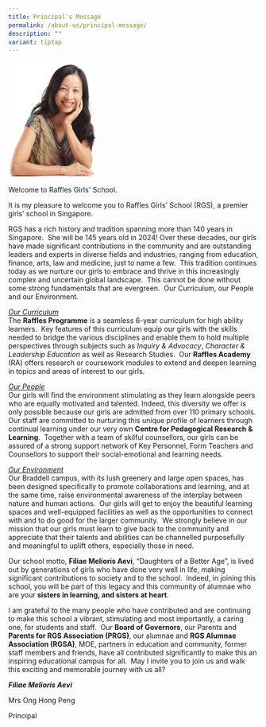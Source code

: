 ```yaml
---
title: Principal's Message
permalink: /about-us/principal-message/
description: ""
variant: tiptap
---
```

<p></p><div class="isomer-image-wrapper"><img style="width: 35%;" height="auto" width="100%" alt="" src="/images/6f7073d5_831e_4908_9d12_0e5d3e9176a5__1_.jpg"></div><p>Welcome to Raffles Girls' School.</p><p>It is my pleasure to welcome you to Raffles Girls’ School (RGS), a premier girls’ school in Singapore.</p><p>RGS has a rich history and tradition spanning more than 140 years in Singapore.&nbsp; She will be 145 years old in 2024! Over these decades, our girls have made significant contributions in the community and are outstanding leaders and experts in diverse fields and industries, ranging from education, finance, arts, law and medicine, just to name a few.&nbsp; This tradition continues today as we nurture our girls to embrace and thrive in this increasingly complex and uncertain global landscape.&nbsp; This cannot be done without some strong fundamentals that are evergreen.&nbsp; Our Curriculum, our People and our Environment.</p><p><em><u>Our Curriculum</u></em><br>The <strong>Raffles Programme</strong> is a seamless 6-year curriculum for high ability learners.&nbsp; Key features of this curriculum equip our girls with the skills needed to bridge the various disciplines and enable them to hold multiple perspectives through subjects such as <em>Inquiry &amp; Advocacy</em>, <em>Character &amp; Leadership Education</em> as well as Research Studies.&nbsp; Our <strong>Raffles Academy</strong> (RA) offers research or coursework modules to extend and deepen learning in topics and areas of interest to our girls.&nbsp;</p><p><em><u>Our People</u></em><br>Our girls will find the environment stimulating as they learn alongside peers who are equally motivated and talented. Indeed, this diversity we offer is only possible because our girls are admitted from over 110 primary schools. Our staff are committed to nurturing this unique profile of learners through continual learning under our very own <strong>Centre for Pedagogical Research &amp; Learning</strong>.&nbsp; Together with a team of skilful counsellors, our girls can be assured of a strong support network of Key Personnel, Form Teachers and Counsellors to support their social-emotional and learning needs.&nbsp;</p><p><em><u>Our Environment</u></em><br>Our Braddell campus, with its lush greenery and large open spaces, has been designed specifically to promote collaborations and learning, and at the same time, raise environmental awareness of the interplay between nature and human actions.&nbsp; Our girls will get to enjoy the beautiful learning spaces and well-equipped facilities as well as the opportunities to connect with and to do good for the larger community.&nbsp; We strongly believe in our mission that our girls must learn to give back to the community and appreciate that their talents and abilities can be channelled purposefully and meaningful to uplift others, especially those in need.</p><p>Our school motto, <strong>Filiae Melioris Aevi</strong>, “Daughters of a Better Age”, is lived out by generations of girls who have done very well in life, making significant contributions to society and to the school.&nbsp; Indeed, in joining this school, you will be part of this legacy and this community of alumnae who are your <strong>sisters in learning, and sisters at heart</strong>.&nbsp;</p><p>I am grateful to the many people who have contributed and are continuing to make this school a vibrant, stimulating and most importantly, a caring one, for students and staff.&nbsp; Our <strong>Board of Governors</strong>, our Parents and <strong>Parents for RGS Association (PRGS)</strong>, our alumnae and <strong>RGS Alumnae Association (RGSA)</strong>, MOE, partners in education and community, former staff members and friends, have all contributed significantly to make this an inspiring educational campus for all.&nbsp; May I invite you to join us and walk this exciting and memorable journey with us all? &nbsp;</p><p><strong><em>Filiae Melioris Aevi</em></strong></p><p>Mrs Ong Hong Peng</p><p>Principal</p><p></p>